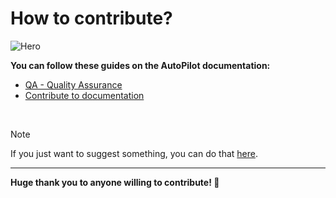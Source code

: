# How to contribute?

![Hero](https://docs.alum.sh/images/AutoPilot-contribute.png)

**You can follow these guides on the AutoPilot documentation:**

- [QA - Quality Assurance](https://docs.alum.sh/AutoPilot/contribute/QA.html)
- [Contribute to documentation](https://docs.alum.sh/AutoPilot/contribute/docs.html)

<br>

> [!NOTE]
> If you just want to suggest something, you can do that [here](https://github.com/Noam-Alum/AutoPilot/issues/new?assignees=Noam-Alum&labels=feature+request&projects=&template=feature-request.md&title=Feature+request+%7C+%5Bfeature+request+short+description%5D).

---

**Huge thank you to anyone willing to contribute! 🙏**
